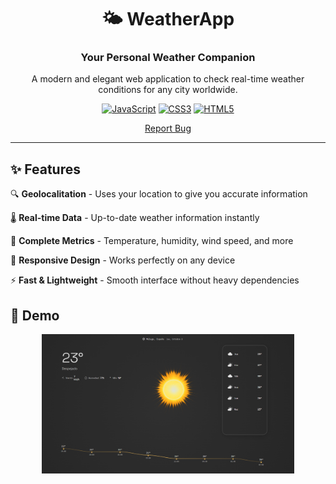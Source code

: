 <div align="center">

# 🌤️ WeatherApp

### Your Personal Weather Companion

A modern and elegant web application to check real-time weather conditions for any city worldwide.

[![JavaScript](https://img.shields.io/badge/JavaScript-F7DF1E?style=for-the-badge&logo=javascript&logoColor=black)](https://developer.mozilla.org/en-US/docs/Web/JavaScript)
[![CSS3](https://img.shields.io/badge/CSS3-1572B6?style=for-the-badge&logo=css3&logoColor=white)](https://developer.mozilla.org/en-US/docs/Web/CSS)
[![HTML5](https://img.shields.io/badge/HTML5-E34F26?style=for-the-badge&logo=html5&logoColor=white)](https://developer.mozilla.org/en-US/docs/Web/HTML)

[Report Bug](https://github.com/n3brrr/WeatherApp/issues)

</div>

---

## ✨ Features

🔍 **Geolocalitation** - Uses your location to give you accurate information

🌡️ **Real-time Data** - Up-to-date weather information instantly

💨 **Complete Metrics** - Temperature, humidity, wind speed, and more

🎨 **Responsive Design** - Works perfectly on any device

⚡ **Fast & Lightweight** - Smooth interface without heavy dependencies

## 🚀 Demo

<div align="center">
  <img src="screenshot/WeatherApp-Preview.png" alt="WeatherApp Demo" width="80%">
</div>


